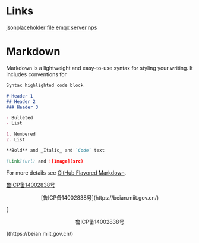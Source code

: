 # Links
[jsonplaceholder](https://json.respy.cn/)
[file](https://file.respy.cn/)
[emqx server](https://mqtt.respy.cn/)
[nps](https://nps.respy.cn/)
 
# Markdown

Markdown is a lightweight and easy-to-use syntax for styling your writing. It includes conventions for

```markdown
Syntax highlighted code block

# Header 1
## Header 2
### Header 3

- Bulleted
- List

1. Numbered
2. List

**Bold** and _Italic_ and `Code` text

[Link](url) and ![Image](src)
```

For more details see [GitHub Flavored Markdown](https://guides.github.com/features/mastering-markdown/).
 

[鲁ICP备14002838号](https://beian.miit.gov.cn/)
<p align="center">[鲁ICP备14002838号](https://beian.miit.gov.cn/)</p>
[<p align="center">鲁ICP备14002838号</p>](https://beian.miit.gov.cn/)
